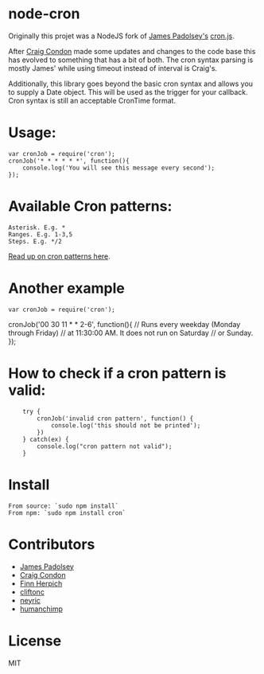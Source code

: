 node-cron
=========

Originally this projet was a NodeJS fork of [James Padolsey's][jamespadolsey] [cron.js](http://github.com/jamespadolsey/cron.js).

After [Craig Condon][spiceapps] made some updates and changes to the code base this has evolved to something that has a bit of both. The cron syntax parsing is mostly James' while using timeout instead of interval is Craig's.

Additionally, this library goes beyond the basic cron syntax and allows you to supply a Date object. This will be used as the trigger for your callback. Cron syntax is still an acceptable CronTime format.

Usage:
==========

    var cronJob = require('cron');
    cronJob('* * * * * *', function(){
        console.log('You will see this message every second');
    });
    

Available Cron patterns:
==========

    Asterisk. E.g. *
    Ranges. E.g. 1-3,5
    Steps. E.g. */2
    
[Read up on cron patterns here](http://help.sap.com/saphelp_xmii120/helpdata/en/44/89a17188cc6fb5e10000000a155369/content.htm).

Another example
==========

    var cronJob = require('cron');
   cronJob('00 30 11 * * 2-6', function(){
        // Runs every weekday (Monday through Friday)
        // at 11:30:00 AM. It does not run on Saturday
        // or Sunday.
    });

How to check if a cron pattern is valid:
==========

		try {
			cronJob('invalid cron pattern', function() {
				console.log('this should not be printed');
			})
		} catch(ex) {
			console.log("cron pattern not valid");
		}

Install
==========
    From source: `sudo npm install`
    From npm: `sudo npm install cron`

Contributors
===========

* [James Padolsey][jamespadolsey]
* [Craig Condon][spiceapps]
* [Finn Herpich][errorprone]
* [cliftonc][cliftonc]
* [neyric][neyric]
* [humanchimp][humanchimp]

License
==========

MIT


[jamespadolsey]:http://github.com/jamespadolsey
[spiceapps]:http://github.com/spiceapps
[cliftonc]:http://github.com/cliftonc
[neyric]:http://github.com/neyric
[humanchimp]:http://github.com/humanchimp
[errorprone]:http://github.com/ErrorProne
